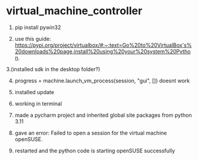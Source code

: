 # virtual_machine_controller
 
1. pip install pywin32

2. use this guide: https://pypi.org/project/virtualbox/#:~:text=Go%20to%20VirtualBox's%20downloads%20page,install%20using%20your%20system%20Python.

3.(installed sdk in the desktop folder?)
	
4. progress = machine.launch_vm_process(session, "gui", []) doesnt work

5. installed update

6. working in terminal

7. made a pycharm project and inherited global site packages from python 3.11

8. gave an error: Failed to open a session for the virtual machine openSUSE.

9. restarted and the python code is starting openSUSE successfully